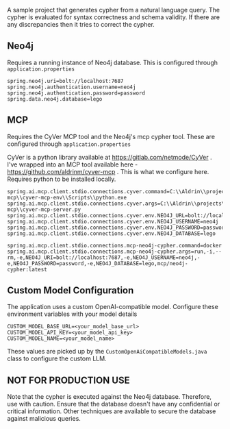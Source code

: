 A sample project that generates cypher from a natural language query. The cypher is evaluated for syntax correctness
and schema validity. If there are any discrepancies then it tries to correct the cypher.

## Neo4j
Requires a running instance of Neo4j database. This is configured through `application.properties`
```properties
spring.neo4j.uri=bolt://localhost:7687
spring.neo4j.authentication.username=neo4j
spring.neo4j.authentication.password=password
spring.data.neo4j.database=lego
```

## MCP
Requires the CyVer MCP tool and the Neo4j's mcp cypher tool. These are configured through `application.properties`

CyVer is a python library available at https://gitlab.com/netmode/CyVer . I've wrapped into an MCP tool available here - https://github.com/aldrinm/cyver-mcp . This is
what we configure here. Requires python to be installed locally.

```properties
spring.ai.mcp.client.stdio.connections.cyver.command=C:\\Aldrin\\projects\\aldrinm\\cyver-mcp\\cyver-mcp-env\\Scripts\\python.exe
spring.ai.mcp.client.stdio.connections.cyver.args=C:\\Aldrin\\projects\\aldrinm\\cyver-mcp\\cyver-mcp-server.py
spring.ai.mcp.client.stdio.connections.cyver.env.NEO4J_URL=bolt://localhost:7687
spring.ai.mcp.client.stdio.connections.cyver.env.NEO4J_USERNAME=neo4j
spring.ai.mcp.client.stdio.connections.cyver.env.NEO4J_PASSWORD=password
spring.ai.mcp.client.stdio.connections.cyver.env.NEO4J_DATABASE=lego

spring.ai.mcp.client.stdio.connections.mcp-neo4j-cypher.command=docker
spring.ai.mcp.client.stdio.connections.mcp-neo4j-cypher.args=run,-i,--rm,-e,NEO4J_URI=bolt://localhost:7687,-e,NEO4J_USERNAME=neo4j,-e,NEO4J_PASSWORD=password,-e,NEO4J_DATABASE=lego,mcp/neo4j-cypher:latest
```

## Custom Model Configuration
The application uses a custom OpenAI-compatible model. Configure these environment variables with your model details

```
CUSTOM_MODEL_BASE_URL=<your_model_base_url>
CUSTOM_MODEL_API_KEY=<your_model_api_key>
CUSTOM_MODEL_NAME=<your_model_name>
```

These values are picked up by the `CustomOpenAiCompatibleModels.java` class to configure the custom LLM.

## NOT FOR PRODUCTION USE
Note that the cypher is executed against the Neo4j database. Therefore, use with caution. Ensure that the database doesn't have any 
confidential or critical information. Other techniques are available to secure the database against malicious 
queries.
